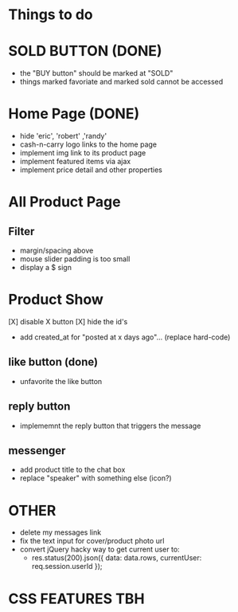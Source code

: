 # Things to do

# SOLD BUTTON (DONE)
- the "BUY button" should be marked at "SOLD"
- things marked favoriate and marked sold cannot be accessed

# Home Page (DONE)
- hide 'eric', 'robert' ,'randy'
- cash-n-carry logo links to the home page
- implement img link to its product page
- implement featured items via ajax
- implement price detail and other properties

# All Product Page

## Filter
- margin/spacing above
- mouse slider padding is too small
- display a $ sign

# Product Show
[X] disable X button
[X] hide the id's
- add created_at for "posted at x days ago"... (replace hard-code)

## like button (done)
- unfavorite the like button

## reply button
- implememnt the reply button that triggers the message

## messenger
- add product title to the chat box
- replace "speaker" with something else (icon?)

# OTHER

- delete my messages link
- fix the text input for cover/product photo url
- convert jQuery hacky way to get current user to: 
    - res.status(200).json({ data: data.rows, currentUser: req.session.userId });

# CSS FEATURES TBH
